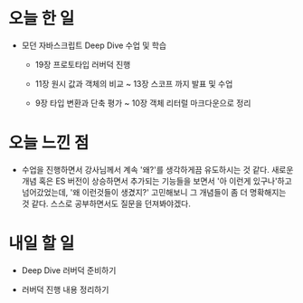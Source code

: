 # 오늘 한 일

-   모던 자바스크립트 Deep Dive 수업 및 학습

    -   19장 프로토타입 러버덕 진행

    -   11장 원시 값과 객체의 비교 ~ 13장 스코프 까지 발표 및 수업

    -   9장 타입 변환과 단축 평가 ~ 10장 객체 리터럴 마크다운으로 정리

# 오늘 느낀 점

-   수업을 진행하면서 강사님께서 계속 '왜?'를 생각하게끔 유도하시는 것 같다. 새로운 개념 혹은 ES 버전이 상승하면서 추가되는 기능들을 보면서 '아 이런게 있구나'하고 넘어갔었는데, '왜 이런것들이 생겼지?' 고민해보니 그 개념들이 좀 더 명확해지는 것 같다. 스스로 공부하면서도 질문을 던져봐야겠다.

# 내일 할 일

-   Deep Dive 러버덕 준비하기

-   러버덕 진행 내용 정리하기
